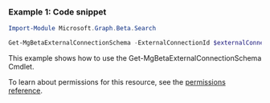 ### Example 1: Code snippet

```powershellImport-Module Microsoft.Graph.Beta.Search

Get-MgBetaExternalConnectionSchema -ExternalConnectionId $externalConnectionId
```
This example shows how to use the Get-MgBetaExternalConnectionSchema Cmdlet.
To learn about permissions for this resource, see the [permissions reference](/graph/permissions-reference).


